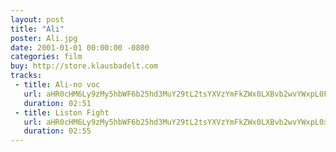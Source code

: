 ```yaml
---
layout: post
title: "Ali"
poster: Ali.jpg
date: 2001-01-01 00:00:00 -0800
categories: film
buy: http://store.klausbadelt.com
tracks:
 - title: Ali-no voc 
   url: aHR0cHM6Ly9zMy5hbWF6b25hd3MuY29tL2tsYXVzYmFkZWx0LXBvb2wvYWxpL0FsaS1ubyB2b2MubXAz
   duration: 02:51
 - title: Liston Fight
   url: aHR0cHM6Ly9zMy5hbWF6b25hd3MuY29tL2tsYXVzYmFkZWx0LXBvb2wvYWxpL0xpc3RvbiBGaWdodC5tcDM=
   duration: 02:55
---
```

